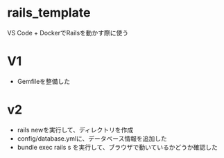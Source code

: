 # rails_template

VS Code + DockerでRailsを動かす際に使う

# V1

- Gemfileを整備した

# v2

- rails newを実行して、ディレクトリを作成
- config/database.ymlに、データベース情報を追加した
- bundle exec rails s を実行して、ブラウザで動いているかどうか確認した
